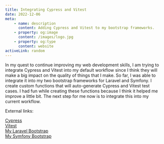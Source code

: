 ```yaml
---
title: Integrating Cypress and Vitest
date: 2022-12-06
meta:
    - name: description
      content: Adding Cypress and Vitest to my bootstrap frameworks.
    - property: og:image
      content: /images/logo.jpg
    - property: og:type
      content: website
activeLink: random
---
```


<script setup>
import BlogPost from './.vitepress/theme/components/BlogPost.vue';
</script>

<BlogPost>
  <div>

In my quest to continue improving my web development skills, I am trying to integrate Cypress and Vitest into my default workflow since I think they will make a big impact on the quality of things that I make. So far, I was able to integrate it into my two bootstrap frameworks for Laravel and Symfony. I create custom functions that will auto-generate Cypress and Vitest test cases. I had fun while creating these functions because I think it helped me improve a little bit. The next step for me now is to integrate this into my current workflow.

External links:

[Cypress](https://www.cypress.io/)  
[Vitest](https://vitest.dev/)  
[My Laravel Bootstrap](https://github.com/iusiel/my_laravel_bootstrap)  
[My Symfony Bootstrap](https://github.com/iusiel/my_symfony_bootstrap)

  </div>
</BlogPost>
